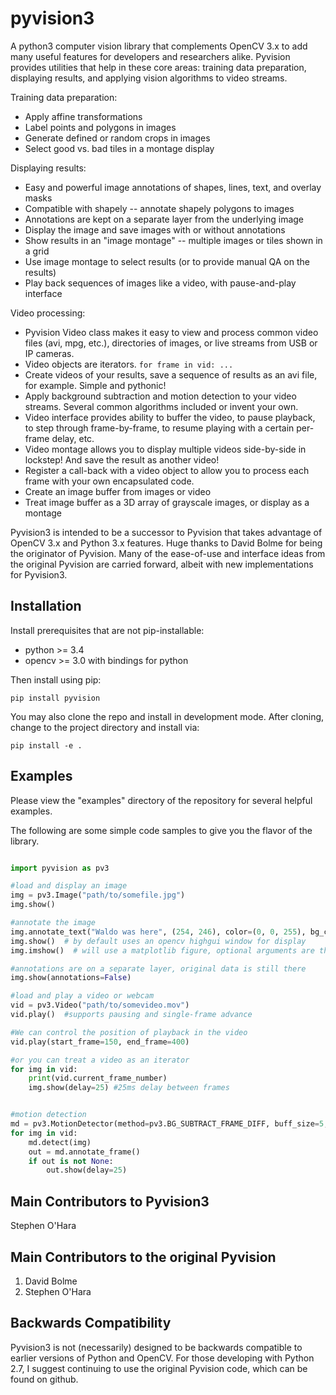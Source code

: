 # pyvision3
A python3 computer vision library that complements OpenCV 3.x to add many useful features for developers and researchers alike.
Pyvision provides utilities that help in these core areas: training data preparation, displaying results, and applying vision
algorithms to video streams.

Training data preparation:
* Apply affine transformations
* Label points and polygons in images
* Generate defined or random crops in images
* Select good vs. bad tiles in a montage display

Displaying results:
* Easy and powerful image annotations of shapes, lines, text, and overlay masks
* Compatible with shapely -- annotate shapely polygons to images
* Annotations are kept on a separate layer from the underlying image
* Display the image and save images with or without annotations
* Show results in an "image montage" -- multiple images or tiles shown in a grid
* Use image montage to select results (or to provide manual QA on the results)
* Play back sequences of images like a video, with pause-and-play interface

Video processing:
* Pyvision Video class makes it easy to view and process common video files (avi, mpg, etc.), directories of images, or
live streams from USB or IP cameras.
* Video objects are iterators. ```for frame in vid: ...```
* Create videos of your results, save a sequence of results as an avi file, for example. Simple and pythonic!
* Apply background subtraction and motion detection to your video streams. Several common algorithms included or invent your own.
* Video interface provides ability to buffer the video, to pause playback, to step through frame-by-frame, to resume playing
with a certain per-frame delay, etc.
* Video montage allows you to display multiple videos side-by-side in lockstep! And save the result as another video!
* Register a call-back with a video object to allow you to process each frame with your own encapsulated code.
* Create an image buffer from images or video
* Treat image buffer as a 3D array of grayscale images, or display as a montage

Pyvision3 is intended to be a successor to Pyvision that takes advantage of OpenCV 3.x and Python 3.x features. 
Huge thanks to David Bolme for being the originator of Pyvision. 
Many of the ease-of-use and interface ideas from the original Pyvision are carried forward, albeit with new implementations for Pyvision3.

## Installation
Install prerequisites that are not pip-installable:
* python >= 3.4
* opencv >= 3.0 with bindings for python

Then install using pip:

```pip install pyvision```

You may also clone the repo and install in development mode. After cloning, change to the project directory and install via:

```pip install -e .```

## Examples
Please view the "examples" directory of the repository for several helpful examples.

The following are some simple code samples to give you the flavor of the library.


```python

import pyvision as pv3

#load and display an image
img = pv3.Image("path/to/somefile.jpg")
img.show()

#annotate the image
img.annotate_text("Waldo was here", (254, 246), color=(0, 0, 255), bg_color=(255, 255, 255))
img.show()  # by default uses an opencv highgui window for display
img.imshow()  # will use a matplotlib figure, optional arguments are the same as img.show()

#annotations are on a separate layer, original data is still there
img.show(annotations=False)

#load and play a video or webcam
vid = pv3.Video("path/to/somevideo.mov")
vid.play()  #supports pausing and single-frame advance

#We can control the position of playback in the video
vid.play(start_frame=150, end_frame=400)

#or you can treat a video as an iterator
for img in vid:
	print(vid.current_frame_number)
	img.show(delay=25) #25ms delay between frames


#motion detection
md = pv3.MotionDetector(method=pv3.BG_SUBTRACT_FRAME_DIFF, buff_size=5, thresh=80)
for img in vid:
    md.detect(img)
    out = md.annotate_frame()
    if out is not None:
        out.show(delay=25)
```

## Main Contributors to Pyvision3
Stephen O'Hara

## Main Contributors to the original Pyvision
1. David Bolme
2. Stephen O'Hara

## Backwards Compatibility
Pyvision3 is not (necessarily) designed to be backwards compatible to earlier versions of Python and OpenCV. For those developing with Python 2.7, I suggest continuing to use the original Pyvision code, which can be found on github.
